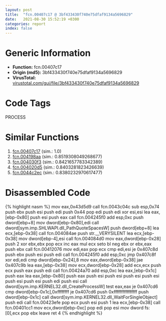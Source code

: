 ```yaml
---
layout: post
title:  "fcn.00407c17 @ 3bf433430f740e75dfaf9134a5696829"
date:   2021-08-30 15:52:19 +0300
categories: report
index: false
---
```


# Generic Information
- **Function:** fcn.00407c17
- **Origin (md5):** 3bf433430f740e75dfaf9134a5696829
- **VirusTotal:** [virustotal.com/gui/file/3bf433430f740e75dfaf9134a5696829][virustotal_ref]

# Code Tags
<span class="tag" id="PROCESS">PROCESS</span>


# Similar Functions

1. [fcn.00407c17][similar_1_ref] (sim.: 1.0)
2. [fcn.004198aa][similar_2_ref] (sim.: 0.8519308049268677)
3. [fcn.004030f3][similar_3_ref] (sim.: 0.8421657783342389)
4. [fcn.004020d5][similar_4_ref] (sim.: 0.8403281823426639)
5. [fcn.0044c2ec][similar_5_ref] (sim.: 0.8380232970617477)


# Disassembled Code

{% highlight nasm %}
mov eax,0x43d5d9
call fcn.0043c04c
sub esp,0x74
push ebx
push esi
push edi
push 0x44
pop edi
push edi
xor esi,esi
lea eax,[ebp-0x80]
push esi
push eax
call fcn.004245f0
add esp,0xc
push dword[ebp+8]
mov dword[ebp-0x80],edi
call dword[sym.imp.SHLWAPI.dll_PathQuoteSpacesW]
push dword[ebp+8]
lea ecx,[ebp-0x38]
call fcn.004084ae
push str.__VERYSILENT
lea ecx,[ebp-0x38]
mov dword[ebp-4],esi
call fcn.004084d0
mov eax,dword[ebp-0x28]
push 2
xor ebx,ebx
pop ecx
inc eax
mul ecx
seto bl
neg ebx
or ebx,eax
push ebx
call fcn.00412076
mov edi,eax
pop ecx
cmp edi,esi
je 0x407c8d
push ebx
push esi
push edi
call fcn.004245f0
add esp,0xc
jmp 0x407c8f
xor edi,edi
cmp dword[ebp-0x24],8
mov eax,dword[ebp-0x38]
jae 0x407c9b
lea eax,[ebp-0x38]
mov ecx,dword[ebp-0x28]
add ecx,ecx
push ecx
push eax
push edi
call fcn.00424a70
add esp,0xc
lea eax,[ebp-0x1c]
push eax
lea eax,[ebp-0x80]
push eax
push esi
push esi
push esi
push esi
push esi
push esi
push edi
push esi
call dword[sym.imp.KERNEL32.dll_CreateProcessW]
test eax,eax
je 0x407cd6
cmp dword[ebp-0x1c],0xffffffff
je 0x407cd6
push 0xffffffffffffffff
push dword[ebp-0x1c]
call dword[sym.imp.KERNEL32.dll_WaitForSingleObject]
push edi
call fcn.00423efe
pop ecx
push esi
push 1
lea ecx,[ebp-0x38]
call fcn.00401cc1
mov ecx,dword[ebp-0xc]
pop edi
pop esi
mov dword fs:[0],ecx
pop ebx
leave 
ret 4
{% endhighlight %}


[similar_1_ref]: /report/fcn.00407c17@4bd33f73402d0d03c0318f793884eb34
[similar_2_ref]: /report/fcn.004198aa@c3466bab32f3a73706b87b6042748ed4
[similar_3_ref]: /report/fcn.004030f3@1123b7aa5760238fe93045e585b8234c
[similar_4_ref]: /report/fcn.004020d5@6c5b0418e4a4c57d99cda47d2717045d
[similar_5_ref]: /report/fcn.0044c2ec@ab923633032c47ff6d9c40ed36a40b2b
[virustotal_ref]: https://www.virustotal.com/gui/file/3bf433430f740e75dfaf9134a5696829